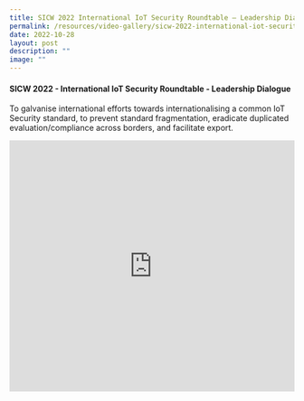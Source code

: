 ```yaml
---
title: SICW 2022 International IoT Security Roundtable – Leadership Dialogue
permalink: /resources/video-gallery/sicw-2022-international-iot-security-roundtable-leadership-dialogue/
date: 2022-10-28
layout: post
description: ""
image: ""
---
```

#### **SICW 2022 - International IoT Security Roundtable - Leadership Dialogue**

To galvanise international efforts towards internationalising a common IoT Security standard, to prevent standard fragmentation, eradicate duplicated evaluation/compliance across borders, and facilitate export.

<iframe allowfullscreen="" allow="accelerometer; autoplay; clipboard-write; encrypted-media; gyroscope; picture-in-picture; web-share" frameborder="0" title="YouTube video player" src="https://www.youtube.com/embed/6sXadReAuVQ" width="100%" height="445"></iframe>